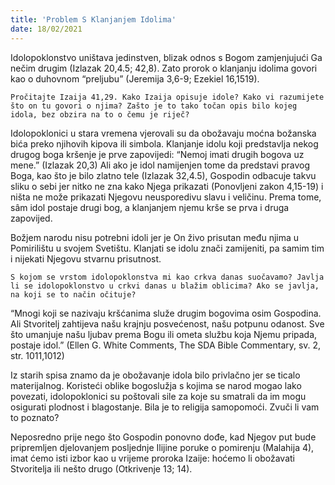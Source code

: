 ```yaml
---
title: 'Problem S Klanjanjem Idolima'
date: 18/02/2021
---
```


Idolopoklonstvo uništava jedinstven, blizak odnos s Bogom zamjenjujući Ga nečim drugim (Izlazak 20,4.5; 42,8). Zato prorok o klanjanju idolima govori kao o duhovnom “preljubu” (Jeremija 3,6-9; Ezekiel 16,1519).

`Pročitajte Izaija 41,29. Kako Izaija opisuje idole? Kako vi razumijete što on tu govori o njima? Zašto je to tako točan opis bilo kojeg idola, bez obzira na to o čemu je riječ?`

Idolopoklonici u stara vremena vjerovali su da obožavaju moćna božanska bića preko njihovih kipova ili simbola. Klanjanje idolu koji predstavlja nekog drugog boga kršenje je prve zapovijedi: “Nemoj imati drugih bogova uz mene.” (Izlazak 20,3) Ali ako je idol namijenjen tome da predstavi pravog Boga, kao što je bilo zlatno tele (Izlazak 32,4.5), Gospodin odbacuje takvu sliku o sebi jer nitko ne zna kako Njega prikazati (Ponovljeni zakon 4,15-19) i ništa ne može prikazati Njegovu neusporedivu slavu i veličinu. Prema tome, sâm idol postaje drugi bog, a klanjanjem njemu krše se prva i druga zapovijed.

Božjem narodu nisu potrebni idoli jer je On živo prisutan među njima u Pomirilištu u svojem Svetištu. Klanjati se idolu znači zamijeniti, pa samim tim i nijekati Njegovu stvarnu prisutnost.

`S kojom se vrstom idolopoklonstva mi kao crkva danas suočavamo? Javlja li se idolopoklonstvo u crkvi danas u blažim oblicima? Ako se javlja, na koji se to način očituje?`

“Mnogi koji se nazivaju kršćanima služe drugim bogovima osim Gospodina. Ali Stvoritelj zahtijeva našu krajnju posvećenost, našu potpunu odanost. Sve što umanjuje našu ljubav prema Bogu ili ometa službu koja Njemu pripada, postaje idol.” (Ellen G. White Comments, The SDA Bible Commentary, sv. 2, str. 1011,1012)

Iz starih spisa znamo da je obožavanje idola bilo privlačno jer se ticalo materijalnog. Koristeći oblike bogoslužja s kojima se narod mogao lako povezati, idolopoklonici su poštovali sile za koje su smatrali da im mogu osigurati plodnost i blagostanje. Bila je to religija samopomoći. Zvuči li vam to poznato?

Neposredno prije nego što Gospodin ponovno dođe, kad Njegov put bude pripremljen djelovanjem posljednje Ilijine poruke o pomirenju (Malahija 4), imat ćemo isti izbor kao u vrijeme proroka Izaije: hoćemo li obožavati Stvoritelja ili nešto drugo (Otkrivenje 13; 14).